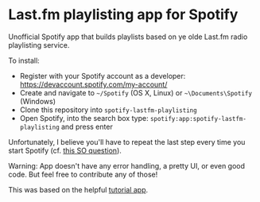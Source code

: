 # Last.fm playlisting app for Spotify

Unofficial Spotify app that builds playlists based on ye olde Last.fm radio
playlisting service.

To install:
* Register with your Spotify account as a developer: https://devaccount.spotify.com/my-account/
* Create and navigate to `~/Spotify` (OS X, Linux) or `~\Documents\Spotify` (Windows)
* Clone this repository into `spotify-lastfm-playlisting`
* Open Spotify, into the search box type: `spotify:app:spotify-lastfm-playlisting` and press enter

Unfortunately, I believe you'll have to repeat the last step every time you
start Spotify (cf. [this SO question](http://stackoverflow.com/questions/16065247/home-made-spotify-app-disappears-after-restart)).

Warning: App doesn't have any error handling, a pretty UI, or even good code. But
feel free to contribute any of those!

This was based on the helpful [tutorial app](https://github.com/spotify/apps-tutorial).
